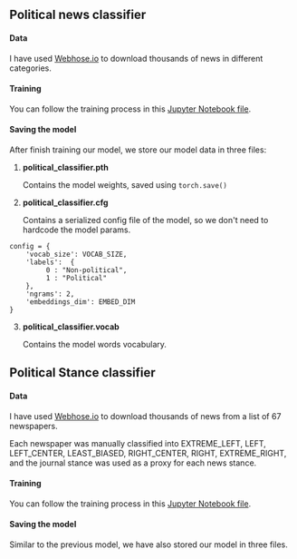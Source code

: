 ## Political news classifier

#### Data

I have used [Webhose.io](http://webhose.io) to download thousands of news in different categories.

#### Training

You can follow the training process in this [Jupyter Notebook file](http://github.com/gzomer/unbiased/blob/master/models/PoliticalNewsClassifier.ipynb).

#### Saving the model

After finish training our model, we store our model data in three files:

1. **political_classifier.pth**

	Contains the model weights, saved using `torch.save()`

2. **political_classifier.cfg**

	Contains a serialized config file of the model, so we don't need to hardcode the model params.

```
config = {
    'vocab_size': VOCAB_SIZE,
    'labels':  {
         0 : "Non-political",
         1 : "Political"
    },
    'ngrams': 2,
    'embeddings_dim': EMBED_DIM    
}
```

3.	**political_classifier.vocab**

 	Contains the model words vocabulary.



## Political Stance classifier

#### Data

I have used [Webhose.io](http://webhose.io) to download thousands of news from a list of 67 newspapers.

Each newspaper was manually classified into EXTREME_LEFT, LEFT, LEFT_CENTER, LEAST_BIASED, RIGHT_CENTER, RIGHT, EXTREME_RIGHT, and the journal stance was used as a proxy for each news stance.

#### Training

You can follow the training process in this [Jupyter Notebook file](http://github.com/gzomer/unbiased/blob/master/models/PoliticalNewsStanceClassifier.ipynb).

#### Saving the model

Similar to the previous model, we have also stored our model in three files.
